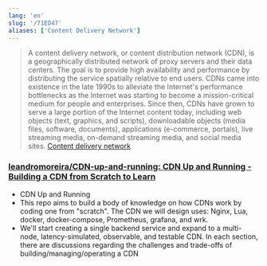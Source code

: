 ```yaml
---
lang: 'en'
slug: '/71ED47'
aliases: ['Content Delivery Network']
---
```


> A content delivery network, or content distribution network (CDN), is a geographically distributed network of proxy servers and their data centers. The goal is to provide high availability and performance by distributing the service spatially relative to end users. CDNs came into existence in the late 1990s to alleviate the Internet's performance bottlenecks as the Internet was starting to become a mission-critical medium for people and enterprises. Since then, CDNs have grown to serve a large portion of the Internet content today, including web objects (text, graphics, and scripts), downloadable objects (media files, software, documents), applications (e-commerce, portals), live streaming media, on-demand streaming media, and social media sites. [Content delivery network](https://en.wikipedia.org/wiki/Content_delivery_network)

### [leandromoreira/CDN-up-and-running: CDN Up and Running - Building a CDN from Scratch to Learn](https://github.com/leandromoreira/cdn-up-and-running)

- CDN Up and Running
- This repo aims to build a body of knowledge on how CDNs work by coding one from "scratch". The CDN we will design uses: Nginx, Lua, docker, docker-compose, Prometheus, grafana, and wrk.
- We'll start creating a single backend service and expand to a multi-node, latency-simulated, observable, and testable CDN. In each section, there are discussions regarding the challenges and trade-offs of building/managing/operating a CDN
